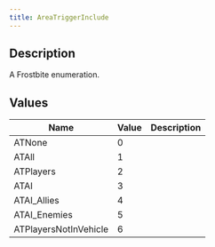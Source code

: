 ```yaml
---
title: AreaTriggerInclude
---
```

## Description

A Frostbite enumeration.

## Values

| Name                  | Value | Description |
| --------------------- | ----- | ----------- |
| ATNone                | 0     |             |
| ATAll                 | 1     |             |
| ATPlayers             | 2     |             |
| ATAI                  | 3     |             |
| ATAI\_Allies          | 4     |             |
| ATAI\_Enemies         | 5     |             |
| ATPlayersNotInVehicle | 6     |             |
